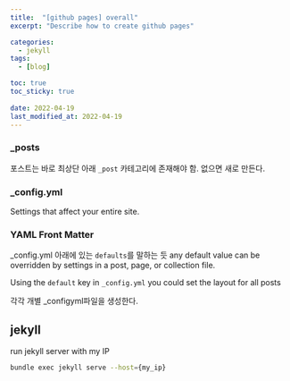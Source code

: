 ```yaml
---
title:  "[github pages] overall"
excerpt: "Describe how to create github pages"

categories:
  - jekyll
tags:
  - [blog]

toc: true
toc_sticky: true
 
date: 2022-04-19
last_modified_at: 2022-04-19
---
```


### _posts

포스트는 바로 최상단 아래 `_post` 카테고리에 존재해야 함.
없으면 새로 만든다.

### _config.yml

Settings that affect your entire site.

### YAML Front Matter

_config.yml 아래에 있는 `defaults`를 말하는 듯
any default value can be overridden by settings in a post, page, or collection file.

Using the `default` key in `_config.yml` you could set the layout for all posts

각각 개별 _configyml파일을 생성한다.

## jekyll

run jekyll server with my IP

```bash
bundle exec jekyll serve --host={my_ip}
```
